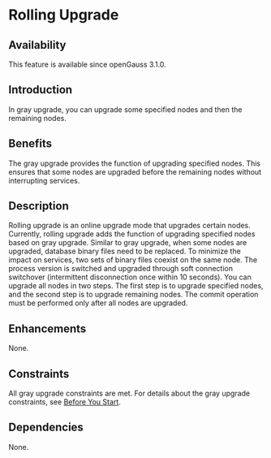 # Rolling Upgrade

## Availability

This feature is available since openGauss 3.1.0.

## Introduction

In gray upgrade, you can upgrade some specified nodes and then the remaining nodes.

## Benefits

The gray upgrade provides the function of upgrading specified nodes. This ensures that some nodes are upgraded before the remaining nodes without interrupting services.

## Description

Rolling upgrade is an online upgrade mode that upgrades certain nodes. Currently, rolling upgrade adds the function of upgrading specified nodes based on gray upgrade. Similar to gray upgrade, when some nodes are upgraded, database binary files need to be replaced. To minimize the impact on services, two sets of binary files coexist on the same node. The process version is switched and upgraded through soft connection switchover (intermittent disconnection once within 10 seconds). You can upgrade all nodes in two steps. The first step is to upgrade specified nodes, and the second step is to upgrade remaining nodes. The commit operation must be performed only after all nodes are upgraded.

## Enhancements

None.

## Constraints

All gray upgrade constraints are met.
For details about the gray upgrade constraints, see [Before You Start](../DatabaseOMGuide/before-you-start.md).

## Dependencies

None.

